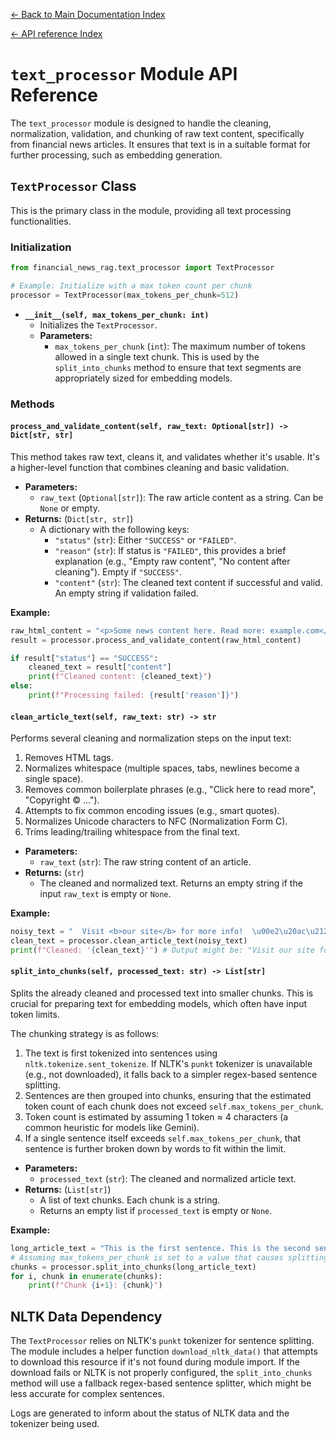 [← Back to Main Documentation Index](../index.md)  

[← API reference Index](./index.md)

# `text_processor` Module API Reference

The `text_processor` module is designed to handle the cleaning, normalization, validation, and chunking of raw text content, specifically from financial news articles. It ensures that text is in a suitable format for further processing, such as embedding generation.

## `TextProcessor` Class

This is the primary class in the module, providing all text processing functionalities.

### Initialization

```python
from financial_news_rag.text_processor import TextProcessor

# Example: Initialize with a max token count per chunk
processor = TextProcessor(max_tokens_per_chunk=512)
```

-   **`__init__(self, max_tokens_per_chunk: int)`**
    -   Initializes the `TextProcessor`.
    -   **Parameters:**
        -   `max_tokens_per_chunk` (`int`): The maximum number of tokens allowed in a single text chunk. This is used by the `split_into_chunks` method to ensure that text segments are appropriately sized for embedding models.

### Methods

#### `process_and_validate_content(self, raw_text: Optional[str]) -> Dict[str, str]`

This method takes raw text, cleans it, and validates whether it's usable. It's a higher-level function that combines cleaning and basic validation.

-   **Parameters:**
    -   `raw_text` (`Optional[str]`): The raw article content as a string. Can be `None` or empty.
-   **Returns:** (`Dict[str, str]`)
    -   A dictionary with the following keys:
        -   `"status"` (`str`): Either `"SUCCESS"` or `"FAILED"`.
        -   `"reason"` (`str`): If status is `"FAILED"`, this provides a brief explanation (e.g., "Empty raw content", "No content after cleaning"). Empty if `"SUCCESS"`.
        -   `"content"` (`str`): The cleaned text content if successful and valid. An empty string if validation failed.

**Example:**
```python
raw_html_content = "<p>Some news content here. Read more: example.com</p>"
result = processor.process_and_validate_content(raw_html_content)

if result["status"] == "SUCCESS":
    cleaned_text = result["content"]
    print(f"Cleaned content: {cleaned_text}")
else:
    print(f"Processing failed: {result['reason']}")
```

#### `clean_article_text(self, raw_text: str) -> str`

Performs several cleaning and normalization steps on the input text:
1.  Removes HTML tags.
2.  Normalizes whitespace (multiple spaces, tabs, newlines become a single space).
3.  Removes common boilerplate phrases (e.g., "Click here to read more", "Copyright © ...").
4.  Attempts to fix common encoding issues (e.g., smart quotes).
5.  Normalizes Unicode characters to NFC (Normalization Form C).
6.  Trims leading/trailing whitespace from the final text.

-   **Parameters:**
    -   `raw_text` (`str`): The raw string content of an article.
-   **Returns:** (`str`)
    -   The cleaned and normalized text. Returns an empty string if the input `raw_text` is empty or `None`.

**Example:**
```python
noisy_text = "  Visit <b>our site</b> for more info!  \u00e2\u20ac\u2122s a quote.  Click here to read more."
clean_text = processor.clean_article_text(noisy_text)
print(f"Cleaned: '{clean_text}'") # Output might be: "Visit our site for more info! 's a quote."
```

#### `split_into_chunks(self, processed_text: str) -> List[str]`

Splits the already cleaned and processed text into smaller chunks. This is crucial for preparing text for embedding models, which often have input token limits.

The chunking strategy is as follows:
1.  The text is first tokenized into sentences using `nltk.tokenize.sent_tokenize`. If NLTK's `punkt` tokenizer is unavailable (e.g., not downloaded), it falls back to a simpler regex-based sentence splitting.
2.  Sentences are then grouped into chunks, ensuring that the estimated token count of each chunk does not exceed `self.max_tokens_per_chunk`.
3.  Token count is estimated by assuming 1 token ≈ 4 characters (a common heuristic for models like Gemini).
4.  If a single sentence itself exceeds `self.max_tokens_per_chunk`, that sentence is further broken down by words to fit within the limit.

-   **Parameters:**
    -   `processed_text` (`str`): The cleaned and normalized article text.
-   **Returns:** (`List[str]`)
    -   A list of text chunks. Each chunk is a string.
    -   Returns an empty list if `processed_text` is empty or `None`.

**Example:**
```python
long_article_text = "This is the first sentence. This is the second sentence which is a bit longer. And here comes a third one, making the text quite substantial overall."
# Assuming max_tokens_per_chunk is set to a value that causes splitting
chunks = processor.split_into_chunks(long_article_text)
for i, chunk in enumerate(chunks):
    print(f"Chunk {i+1}: {chunk}")
```

## NLTK Data Dependency

The `TextProcessor` relies on NLTK's `punkt` tokenizer for sentence splitting. The module includes a helper function `download_nltk_data()` that attempts to download this resource if it's not found during module import. If the download fails or NLTK is not properly configured, the `split_into_chunks` method will use a fallback regex-based sentence splitter, which might be less accurate for complex sentences.

Logs are generated to inform about the status of NLTK data and the tokenizer being used.

